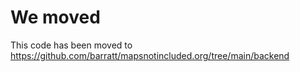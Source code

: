 # We moved

This code has been moved to https://github.com/barratt/mapsnotincluded.org/tree/main/backend

